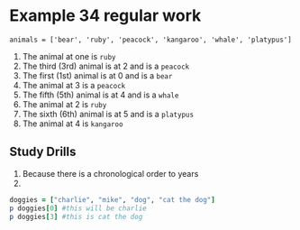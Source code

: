 # Example 34 regular work #

`animals = ['bear', 'ruby', 'peacock', 'kangaroo', 'whale', 'platypus']`

1. The animal at one is `ruby`
2. The third (3rd) animal is at 2 and is a `peacock`
3. The first (1st) animal is at 0 and is a `bear`
4. The animal at 3 is a `peacock`
5. The fifth (5th) animal is at 4 and is a `whale`
6. The animal at 2 is `ruby`
7. The sixth (6th) animal is at 5 and is a `platypus`
8. The animal at 4 is `kangaroo`

## Study Drills ##

1. Because there is a chronological order to years
2.
```ruby
doggies = ["charlie", "mike", "dog", "cat the dog"]
p doggies[0] #this will be charlie
p doggies[3] #this is cat the dog

